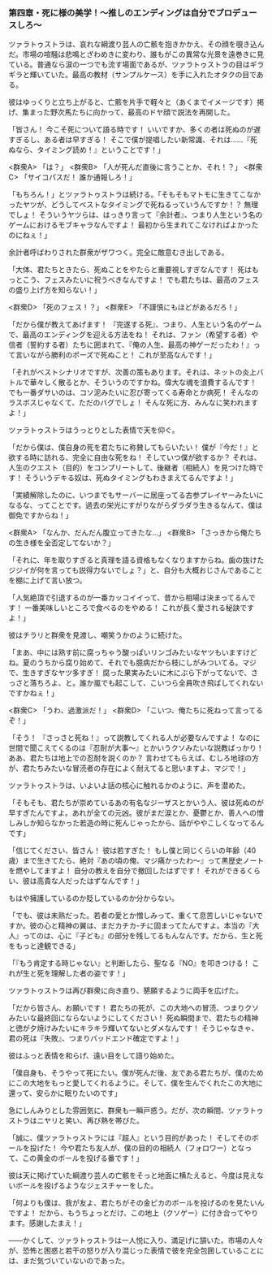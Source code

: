 
### **第四章・死に様の美学！〜推しのエンディングは自分でプロデュースしろ〜**

ツァラトゥストラは、哀れな綱渡り芸人の亡骸を抱きかかえ、その顔を覗き込んだ。市場の喧騒は悲鳴とざわめきに変わり、誰もがこの異常な光景を遠巻きに見ている。普通なら涙の一つでも流す場面であるが、ツァラトゥストラの目はギラギラと輝いていた。最高の教材（サンプルケース）を手に入れたオタクの目である。

彼はゆっくりと立ち上がると、亡骸を片手で軽々と（あくまでイメージです）掲げ、集まった野次馬たちに向かって、最高のドヤ顔で説法を再開した。

「皆さん！ 今こそ死について語る時です！ いいですか、多くの者は死ぬのが遅すぎるし、ある者は早すぎる！ そこで僕が提唱したい新常識、それは……『死ぬなら、タイミング読め！』ということです！」

<群衆A> 「は？」
<群衆B> 「人が死んだ直後に言うことか、それ！？」
<群衆C> 「サイコパスだ！ 誰か通報しろ！」

「もちろん！」とツァラトゥストラは続ける。「そもそもマトモに生きてこなかったヤツが、どうしてベストなタイミングで死ねるっていうんですか！？ 無理でしょ！ そういうヤツらは、はっきり言って『余計者』、つまり人生という名のゲームにおけるモブキャラなんですよ！ 最初から生まれてこなければよかったのにねぇ！」

余計者呼ばわりされた群衆がザワつく。完全に敵意むき出しである。

「大体、君たちときたら、死ぬことをやたらと重要視しすぎなんです！ 死はもっとこう、フェスみたいに祝うべきなんですよ！ でも君たちは、最高のフェスの盛り上げ方を知らない！」

<群衆D> 「死のフェス！？」
<群衆E> 「不謹慎にもほどがあるだろ！」

「だから僕が教えてあげます！ 『完遂する死』、つまり、人生という名のゲームで、最高のエンディングを迎える方法をね！ それは、ファン（希望する者）や信者（誓約する者）たちに囲まれて、『俺の人生、最高の神ゲーだったわ！』って言いながら勝利のポーズで死ぬこと！ これが至高なんです！」

「それがベストシナリオですが、次善の策もあります。それは、ネットの炎上バトルで華々しく散るとか、そういうのですかね。偉大な魂を浪費するんです！ でも一番ダサいのは、コソ泥みたいに忍び寄ってくる寿命とか病死！ そんなのラスボスじゃなくて、ただのバグでしょ！ そんな死に方、みんなに笑われますよ！」

ツァラトゥストラはうっとりとした表情で天を仰ぐ。

「だから僕は、僕自身の死を君たちに称賛してもらいたい！ 僕が『今だ！』と欲する時に訪れる、完全に自由な死をね！ そしていつ僕が欲するか？ それは、人生のクエスト（目的）をコンプリートして、後継者（相続人）を見つけた時です！ そういうデキる奴は、死ぬタイミングもわきまえてるんですよ！」

「実績解除したのに、いつまでもサーバーに居座ってる古参プレイヤーみたいになるな、ってことです。過去の栄光にすがりながらダラダラ生きるなんて、僕は御免ですからね！」

<群衆A> 「なんか、だんだん腹立ってきたな…」
<群衆B> 「さっきから俺たちの生き様を全否定してないか？」

「それに、年を取りすぎると真理を語る資格もなくなりますからね。歯の抜けたジジイが何を言っても説得力ないでしょ？」と、自分も大概おじさんであることを棚に上げて言い放つ。

「人気絶頂で引退するのが一番カッコイイって、昔から相場は決まってるんです！ 一番美味しいところで食べるのをやめる！ これが長く愛される秘訣ですよ！」

彼はチラリと群衆を見渡し、嘲笑うかのように続けた。

「まあ、中には熟す前に腐っちゃう酸っぱいリンゴみたいなヤツもいますけどね。夏のうちから腐り始めて、それでも臆病だから枝にしがみついてる。マジで、生きすぎなヤツ多すぎ！ 腐った果実みたいに木にぶら下がってないで、さっさと落ちろよ、と。誰か嵐でも起こして、こいつら全員吹き飛ばしてくれないですかねぇ！」

<群衆C> 「うわ、過激派だ！」
<群衆D> 「こいつ、俺たちに死ねって言ってるぞ！」

「そう！ 『さっさと死ね！』って説教してくれる人が必要なんですよ！ なのに世間で聞こえてくるのは『忍耐が大事〜』とかいうクソみたいな説教ばっかり！ ああ、君たちは地上での忍耐を説くのか？ 言わせてもらえば、むしろ地球の方が、君たちみたいな冒涜者の存在によく耐えてると思いますよ、マジで！」

ツァラトゥストラは、いよいよ話の核心に触れるかのように、声を潜めた。

「そもそも、君たちが崇めているあの有名なジーザスとかいう人、彼は死ぬのが早すぎたんですよ。あれが全ての元凶。彼がまだ涙とか、憂鬱とか、善人への憎しみしか知らなかった若造の時に死んじゃったから、話がややこしくなってるんです」

「信じてください、皆さん！ 彼は若すぎた！ もし僕と同じくらいの年齢（40歳）まで生きてたら、絶対『あの頃の俺、マジ痛かったわ〜』って黒歴史ノートを燃やしてますよ！ 自分の教えを自分で撤回したはずです！ それができるくらい、彼は高貴な人だったはずなんです！」

もはや擁護しているのか貶しているのか分からない。

「でも、彼は未熟だった。若者の愛とか憎しみって、重くて息苦しいじゃないですか。彼の心と精神の翼は、まだカチカ-チに固まってたんですよ。本当の『大人』ってのは、心に『子ども』の部分を残してるもんなんです。だから、生と死をもっと達観できる」

「『もう肯定する時じゃない』と判断したら、聖なる『NO』を叩きつける！ これが生と死を理解した者の姿です！」

ツァラトゥストラは再び群衆に向き直り、懇願するように両手を広げた。

「だから皆さん、お願いです！ 君たちの死が、この大地への冒涜、つまりクソみたいな最終回にならないようにしてください！ 死ぬ瞬間まで、君たちの精神と徳が夕焼けみたいにキラキラ輝いてないとダメなんです！ そうじゃなきゃ、君の死は『失敗』、つまりバッドエンド確定ですよ！」

彼はふっと表情を和らげ、遠い目をして語り始めた。

「僕自身も、そうやって死にたい。僕が死んだ後、友である君たちが、僕のためにこの大地をもっと愛してくれるように。そして、僕を生んでくれたこの大地に還って、安らかに眠りたいのです」

急にしんみりとした雰囲気に、群衆も一瞬戸惑う。だが、次の瞬間、ツァラトゥストラはニヤリと笑い、再び熱を帯びた。

「誠に、僕ツァラトゥストラには『超人』という目的があった！ そしてそのボールを投げた！ 今や君たち友人が、僕の目的の相続人（フォロワー）となって、この黄金のボールを投げる番です！」

彼は天に掲げていた綱渡り芸人の亡骸をそっと地面に横たえると、今度は見えないボールを投げるようなジェスチャーをした。

「何よりも僕は、我が友よ、君たちがその金ピカのボールを投げるのを見たいんですよ！ だから、もうちょっとだけ、この地上（クソゲー）に付き合ってやります。感謝したまえ！」

――かくして、ツァラトゥストラは一人悦に入り、満足げに頷いた。市場の人々が、恐怖と困惑と若干の怒りが入り混じった表情で彼を完全包囲していることには、まだ気づいていないのであった。
